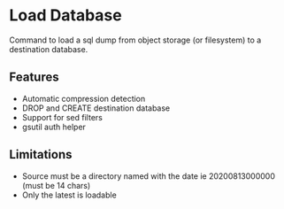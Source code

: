 # Load Database

Command to load a sql dump from object storage (or filesystem) to a destination database.

## Features

* Automatic compression detection
* DROP and CREATE destination database
* Support for sed filters
* gsutil auth helper

## Limitations

* Source must be a directory named with the date ie 20200813000000 (must be 14 chars)
* Only the latest is loadable
